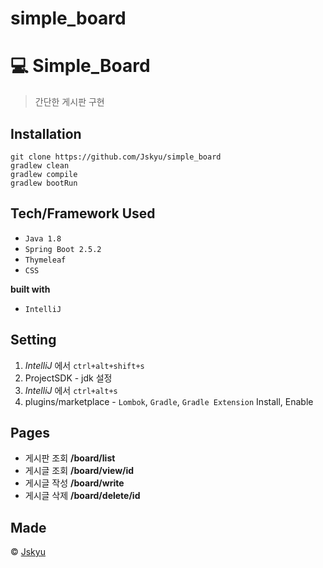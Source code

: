 # simple_board

# :computer: Simple_Board
> 간단한 게시판 구현

## Installation

```
git clone https://github.com/Jskyu/simple_board
gradlew clean
gradlew compile
gradlew bootRun
```

## Tech/Framework Used

- `Java 1.8`
- `Spring Boot 2.5.2`
- `Thymeleaf`
- `CSS`

__built with__
- `IntelliJ`


## Setting

1. *IntelliJ* 에서 `ctrl+alt+shift+s`
2. ProjectSDK - jdk 설정
3. *IntelliJ* 에서 `ctrl+alt+s`
4. plugins/marketplace - `Lombok`, `Gradle`, `Gradle Extension` Install, Enable


## Pages
- 게시판 조회  __/board/list__
- 게시글 조회  __/board/view/id__
- 게시글 작성  __/board/write__
- 게시글 삭제  __/board/delete/id__ 

## Made
© [Jskyu](https://github.com/Jskyu)
